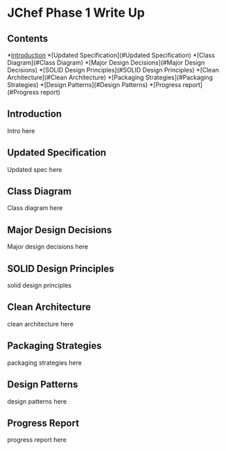 # JChef Phase 1 Write Up

## Contents

*[Introduction](#introduction)
*[Updated Specification](#Updated Specification)
*[Class Diagram](#Class Diagram)
*[Major Design Decisions](#Major Design Decisions)
*[SOLID Design Principles](#SOLID Design Principles)
*[Clean Architecture](#Clean Architecture)
*[Packaging Strategies](#Packaging Strategies)
*[Design Patterns](#Design Patterns)
*[Progress report](#Progress report)

## Introduction

Intro here

## Updated Specification

Updated spec here

## Class Diagram

Class diagram here

## Major Design Decisions

Major design decisions here

## SOLID Design Principles

solid design principles

## Clean Architecture

clean architecture here

## Packaging Strategies

packaging strategies here

## Design Patterns

design patterns here

## Progress Report

progress report here
